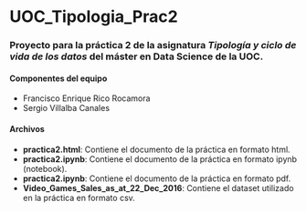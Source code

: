 # UOC_Tipologia_Prac2

### Proyecto para la práctica 2 de la asignatura *Tipología y ciclo de vida de los datos* del máster en Data Science de la UOC.

#### Componentes del equipo

- Francisco Enrique Rico Rocamora
- Sergio Villalba Canales

#### Archivos 

- **practica2.html**: Contiene el documento de la práctica en formato html.
- **practica2.ipynb**: Contiene el documento de la práctica en formato ipynb (notebook).
- **practica2.ipynb**: Contiene el documento de la práctica en formato pdf.
- **Video_Games_Sales_as_at_22_Dec_2016**: Contiene el dataset utilizado en la práctica en formato csv.
